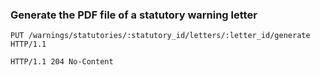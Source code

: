 ### Generate the PDF file of a statutory warning letter

```http
PUT /warnings/statutories/:statutory_id/letters/:letter_id/generate HTTP/1.1
```

```http
HTTP/1.1 204 No-Content
```
